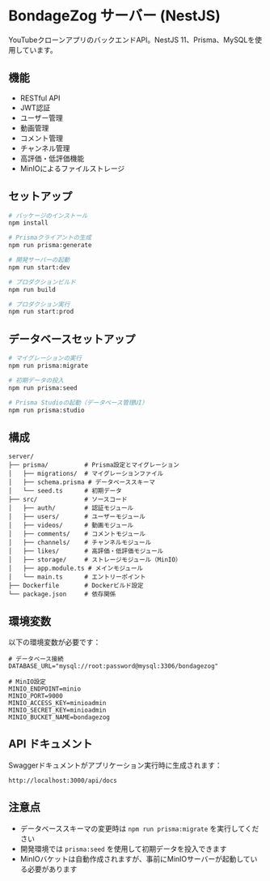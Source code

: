 # BondageZog サーバー (NestJS)

YouTubeクローンアプリのバックエンドAPI。NestJS 11、Prisma、MySQLを使用しています。

## 機能

- RESTful API
- JWT認証
- ユーザー管理
- 動画管理
- コメント管理
- チャンネル管理
- 高評価・低評価機能
- MinIOによるファイルストレージ

## セットアップ

```bash
# パッケージのインストール
npm install

# Prismaクライアントの生成
npm run prisma:generate

# 開発サーバーの起動
npm run start:dev

# プロダクションビルド
npm run build

# プロダクション実行
npm run start:prod
```

## データベースセットアップ

```bash
# マイグレーションの実行
npm run prisma:migrate

# 初期データの投入
npm run prisma:seed

# Prisma Studioの起動（データベース管理UI）
npm run prisma:studio
```

## 構成

```
server/
├── prisma/          # Prisma設定とマイグレーション
│   ├── migrations/  # マイグレーションファイル
│   ├── schema.prisma # データベーススキーマ
│   └── seed.ts      # 初期データ
├── src/             # ソースコード
│   ├── auth/        # 認証モジュール
│   ├── users/       # ユーザーモジュール
│   ├── videos/      # 動画モジュール
│   ├── comments/    # コメントモジュール
│   ├── channels/    # チャンネルモジュール
│   ├── likes/       # 高評価・低評価モジュール
│   ├── storage/     # ストレージモジュール（MinIO）
│   ├── app.module.ts # メインモジュール
│   └── main.ts      # エントリーポイント
├── Dockerfile       # Dockerビルド設定
└── package.json     # 依存関係
```

## 環境変数

以下の環境変数が必要です：

```
# データベース接続
DATABASE_URL="mysql://root:password@mysql:3306/bondagezog"

# MinIO設定
MINIO_ENDPOINT=minio
MINIO_PORT=9000
MINIO_ACCESS_KEY=minioadmin
MINIO_SECRET_KEY=minioadmin
MINIO_BUCKET_NAME=bondagezog
```

## API ドキュメント

Swaggerドキュメントがアプリケーション実行時に生成されます：

```
http://localhost:3000/api/docs
```

## 注意点

- データベーススキーマの変更時は `npm run prisma:migrate` を実行してください
- 開発環境では `prisma:seed` を使用して初期データを投入できます
- MinIOバケットは自動作成されますが、事前にMinIOサーバーが起動している必要があります 
